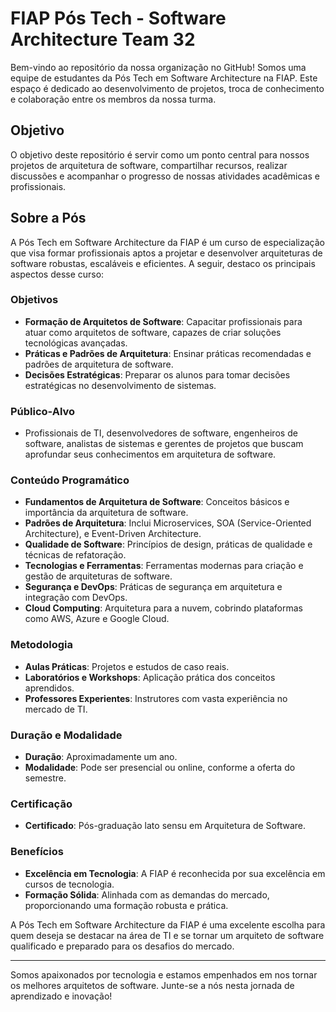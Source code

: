 # FIAP Pós Tech - Software Architecture Team 32

Bem-vindo ao repositório da nossa organização no GitHub! Somos uma equipe de estudantes da Pós Tech em Software Architecture na FIAP. Este espaço é dedicado ao desenvolvimento de projetos, troca de conhecimento e colaboração entre os membros da nossa turma.

## Objetivo

O objetivo deste repositório é servir como um ponto central para nossos projetos de arquitetura de software, compartilhar recursos, realizar discussões e acompanhar o progresso de nossas atividades acadêmicas e profissionais.

## Sobre a Pós

A Pós Tech em Software Architecture da FIAP é um curso de especialização que visa formar profissionais aptos a projetar e desenvolver arquiteturas de software robustas, escaláveis e eficientes. A seguir, destaco os principais aspectos desse curso:

### Objetivos
- **Formação de Arquitetos de Software**: Capacitar profissionais para atuar como arquitetos de software, capazes de criar soluções tecnológicas avançadas.
- **Práticas e Padrões de Arquitetura**: Ensinar práticas recomendadas e padrões de arquitetura de software.
- **Decisões Estratégicas**: Preparar os alunos para tomar decisões estratégicas no desenvolvimento de sistemas.

### Público-Alvo
- Profissionais de TI, desenvolvedores de software, engenheiros de software, analistas de sistemas e gerentes de projetos que buscam aprofundar seus conhecimentos em arquitetura de software.

### Conteúdo Programático
- **Fundamentos de Arquitetura de Software**: Conceitos básicos e importância da arquitetura de software.
- **Padrões de Arquitetura**: Inclui Microservices, SOA (Service-Oriented Architecture), e Event-Driven Architecture.
- **Qualidade de Software**: Princípios de design, práticas de qualidade e técnicas de refatoração.
- **Tecnologias e Ferramentas**: Ferramentas modernas para criação e gestão de arquiteturas de software.
- **Segurança e DevOps**: Práticas de segurança em arquitetura e integração com DevOps.
- **Cloud Computing**: Arquitetura para a nuvem, cobrindo plataformas como AWS, Azure e Google Cloud.

### Metodologia
- **Aulas Práticas**: Projetos e estudos de caso reais.
- **Laboratórios e Workshops**: Aplicação prática dos conceitos aprendidos.
- **Professores Experientes**: Instrutores com vasta experiência no mercado de TI.

### Duração e Modalidade
- **Duração**: Aproximadamente um ano.
- **Modalidade**: Pode ser presencial ou online, conforme a oferta do semestre.

### Certificação
- **Certificado**: Pós-graduação lato sensu em Arquitetura de Software.

### Benefícios
- **Excelência em Tecnologia**: A FIAP é reconhecida por sua excelência em cursos de tecnologia.
- **Formação Sólida**: Alinhada com as demandas do mercado, proporcionando uma formação robusta e prática.

A Pós Tech em Software Architecture da FIAP é uma excelente escolha para quem deseja se destacar na área de TI e se tornar um arquiteto de software qualificado e preparado para os desafios do mercado.

---

Somos apaixonados por tecnologia e estamos empenhados em nos tornar os melhores arquitetos de software. Junte-se a nós nesta jornada de aprendizado e inovação!
